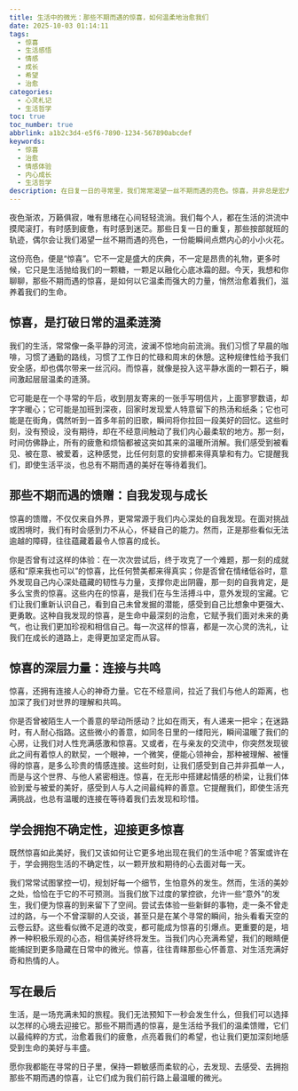 ```yaml
---
title: 生活中的微光：那些不期而遇的惊喜，如何温柔地治愈我们
date: 2025-10-03 01:14:11
tags:
  - 惊喜
  - 生活感悟
  - 情感
  - 成长
  - 希望
  - 治愈
categories:
  - 心灵札记
  - 生活哲学
toc: true
toc_number: true
abbrlink: a1b2c3d4-e5f6-7890-1234-567890abcdef
keywords:
  - 惊喜
  - 治愈
  - 情感体验
  - 内心成长
  - 生活哲学
description: 在日复一日的寻常里，我们常常渴望一丝不期而遇的亮色。惊喜，并非总是宏大的事件，它可能只是一个不经意的微笑，一句温暖的问候，或是一次内心深处的顿悟。这篇文章将带你走进惊喜的温柔世界，感受它如何以细腻而强大的力量，抚慰我们的心灵，点亮我们的生活，并引导我们发现那些隐藏在平凡之中的美好与希望。
---
```


夜色渐浓，万籁俱寂，唯有思绪在心间轻轻流淌。我们每个人，都在生活的洪流中摸爬滚打，有时感到疲惫，有时感到迷茫。那些日复一日的重复，那些按部就班的轨迹，偶尔会让我们渴望一丝不期而遇的亮色，一份能瞬间点燃内心的小小火花。

这份亮色，便是“惊喜”。它不一定是盛大的庆典，不一定是昂贵的礼物，更多时候，它只是生活抛给我们的一颗糖，一颗足以融化心底冰霜的甜。今天，我想和你聊聊，那些不期而遇的惊喜，是如何以它温柔而强大的力量，悄然治愈着我们，滋养着我们的生命。

## 惊喜，是打破日常的温柔涟漪

我们的生活，常常像一条平静的河流，波澜不惊地向前流淌。我们习惯了早晨的咖啡，习惯了通勤的路线，习惯了工作日的忙碌和周末的休憩。这种规律性给予我们安全感，却也偶尔带来一丝沉闷。而惊喜，就像是投入这平静水面的一颗石子，瞬间激起层层温柔的涟漪。

它可能是在一个寻常的午后，收到朋友寄来的一张手写明信片，上面寥寥数语，却字字暖心；它可能是加班到深夜，回家时发现爱人特意留下的热汤和纸条；它也可能是在街角，偶然听到一首多年前的旧歌，瞬间将你拉回一段美好的回忆。这些时刻，没有预设，没有期待，却在不经意间触动了我们内心最柔软的地方。那一刻，时间仿佛静止，所有的疲惫和烦恼都被这突如其来的温暖所消解。我们感受到被看见、被在意、被爱着，这种感觉，比任何刻意的安排都来得真挚和有力。它提醒我们，即使生活平淡，也总有不期而遇的美好在等待着我们。

## 那些不期而遇的馈赠：自我发现与成长

惊喜的馈赠，不仅仅来自外界，更常常源于我们内心深处的自我发现。在面对挑战或困境时，我们有时会感到力不从心，怀疑自己的能力。然而，正是那些看似无法逾越的障碍，往往蕴藏着最令人惊喜的成长。

你是否曾有过这样的体验：在一次次尝试后，终于攻克了一个难题，那一刻的成就感和“原来我也可以”的惊喜，比任何赞美都来得真实；你是否曾在情绪低谷时，意外发现自己内心深处蕴藏的韧性与力量，支撑你走出阴霾，那一刻的自我肯定，是多么宝贵的惊喜。这些内在的惊喜，是我们在与生活搏斗中，意外发现的宝藏。它们让我们重新认识自己，看到自己未曾发掘的潜能，感受到自己比想象中更强大、更勇敢。这种自我发现的惊喜，是生命中最深刻的治愈，它赋予我们面对未来的勇气，也让我们更加珍视和相信自己。每一次这样的惊喜，都是一次心灵的洗礼，让我们在成长的道路上，走得更加坚定而从容。

## 惊喜的深层力量：连接与共鸣

惊喜，还拥有连接人心的神奇力量。它在不经意间，拉近了我们与他人的距离，也加深了我们对世界的理解和共鸣。

你是否曾被陌生人一个善意的举动所感动？比如在雨天，有人递来一把伞；在迷路时，有人耐心指路。这些微小的善意，如同冬日里的一缕阳光，瞬间温暖了我们的心房，让我们对人性充满感激和惊喜。又或者，在与亲友的交流中，你突然发现彼此之间有着惊人的默契，一个眼神，一个微笑，便能心领神会，那种被理解、被懂得的惊喜，是多么珍贵的情感连接。这些时刻，让我们感受到自己并非孤单一人，而是与这个世界、与他人紧密相连。惊喜，在无形中搭建起情感的桥梁，让我们体验到爱与被爱的美好，感受到人与人之间最纯粹的善意。它提醒我们，即使生活充满挑战，也总有温暖的连接在等待着我们去发现和珍惜。

## 学会拥抱不确定性，迎接更多惊喜

既然惊喜如此美好，我们又该如何让它更多地出现在我们的生活中呢？答案或许在于，学会拥抱生活的不确定性，以一颗开放和期待的心去面对每一天。

我们常常试图掌控一切，规划好每一个细节，生怕意外的发生。然而，生活的美妙之处，恰恰在于它的不可预测。当我们放下过度的掌控欲，允许一些“意外”的发生，我们便为惊喜的到来留下了空间。尝试去体验一些新鲜的事物，走一条不曾走过的路，与一个不曾深聊的人交谈，甚至只是在某个寻常的瞬间，抬头看看天空的云卷云舒。这些看似微不足道的改变，都可能成为惊喜的引爆点。更重要的是，培养一种积极乐观的心态，相信美好终将发生。当我们内心充满希望，我们的眼睛便能捕捉到更多隐藏在日常中的微光。惊喜，往往青睐那些心怀善意、对生活充满好奇和热情的人。

## 写在最后

生活，是一场充满未知的旅程。我们无法预知下一秒会发生什么，但我们可以选择以怎样的心境去迎接它。那些不期而遇的惊喜，是生活给予我们的温柔馈赠，它们以最纯粹的方式，治愈着我们的疲惫，点亮着我们的希望，也让我们更加深刻地感受到生命的美好与丰盛。

愿你我都能在寻常的日子里，保持一颗敏感而柔软的心，去发现、去感受、去拥抱那些不期而遇的惊喜，让它们成为我们前行路上最温暖的微光。